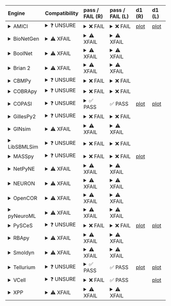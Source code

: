 | Engine                                                                                                                                     | Compatibility                                                                                                                                                                                                                                            | pass / FAIL (R)                                                                                                                                                                                                                                                                                                                                                                                                                                                                                                                                                                                                                                                                    | pass / FAIL (L)                                                                                                                                                                                                                                                                                                                                                                                   | d1 (R)                                                                  | d1 (L)                                                                 |
|:-------------------------------------------------------------------------------------------------------------------------------------------|:---------------------------------------------------------------------------------------------------------------------------------------------------------------------------------------------------------------------------------------------------------|:-----------------------------------------------------------------------------------------------------------------------------------------------------------------------------------------------------------------------------------------------------------------------------------------------------------------------------------------------------------------------------------------------------------------------------------------------------------------------------------------------------------------------------------------------------------------------------------------------------------------------------------------------------------------------------------|:--------------------------------------------------------------------------------------------------------------------------------------------------------------------------------------------------------------------------------------------------------------------------------------------------------------------------------------------------------------------------------------------------|:------------------------------------------------------------------------|:-----------------------------------------------------------------------|
| <details><summary>AMICI</summary>https://docs.biosimulators.org/Biosimulators_AMICI/<br></details>                                         | <details><summary>&#10067; UNSURE</summary>The file extensions ('xml', 'sedml') suggest the input file types may be compatibe with amici.<br><br>['SBML', 'SED-ML'] are compatible with amici.</details>                                                 | <details><summary>&#10060; FAIL</summary><a href="https://api.biosimulations.org/runs/6735dd4eb678b3883bb71dc4">view</a><br><a href="https://api.biosimulations.org/results/6735dd4eb678b3883bb71dc4/download">download</a><br><a href="https://api.biosimulations.org/logs/6735dd4eb678b3883bb71dc4?includeOutput=true">logs</a><br><br>ERROR MESSAGE:<br>lambda * (phik - n) / taun<br><br>ERROR TYPE:<br>CombineArchiveExecutionError</details>                                                                                                                                                                                                                                 | <details><summary>&#10060; FAIL</summary>ERROR MESSAGE:<br>lambda * (phik - n) / taun<br><br>ERROR TYPE:<br>CombineArchiveExecutionError</details>                                                                                                                                                                                                                                                | <a href="d1_plots_remote\amici_autogen_plot_for_task1.pdf">plot</a>     | <a href="d1_plots_local\amici_autogen_plot_for_task1.pdf">plot</a>     |
| <details><summary>BioNetGen</summary>https://docs.biosimulators.org/Biosimulators_BioNetGen/<br></details>                                 | <details><summary>&#9888; XFAIL</summary>EXPECTED FAIL<br><br>The file extensions ('xml', 'sedml') suggest the input file types may be compatibe with bionetgen.<br><br>['BNGL', 'SED-ML'] are compatible with bionetgen.</details>                      | <details><summary>&#9888; XFAIL</summary>EXPECTED FAIL<br><br><a href="https://api.biosimulations.org/runs/6735dd52b678b3883bb71dc7">view</a><br><a href="https://api.biosimulations.org/results/6735dd52b678b3883bb71dc7/download">download</a><br><a href="https://api.biosimulations.org/logs/6735dd52b678b3883bb71dc7?includeOutput=true">logs</a><br><br>ERROR MESSAGE:<br>`/root/archive.omex` is not a valid COMBINE/OMEX archive.<br>  - The SED-ML file at location `./BIOMD0000000138_url.sedml` is invalid.<br>    - Simulation `auto_ten_seconds` is invalid.<br>      - Algorithm has an invalid KiSAO id `KISAO_0000694`.<br><br>ERROR TYPE:<br>ValueError</details> | <details><summary>&#9888; XFAIL</summary>EXPECTED FAIL<br><br>ERROR MESSAGE:<br>`/root/in/BIOMD0000000138_url.omex` is not a valid COMBINE/OMEX archive.<br>  - The SED-ML file at location `./BIOMD0000000138_url.sedml` is invalid.<br>    - Simulation `auto_ten_seconds` is invalid.<br>      - Algorithm has an invalid KiSAO id `KISAO_0000694`.<br><br>ERROR TYPE:<br>ValueError</details> |                                                                         |                                                                        |
| <details><summary>BoolNet</summary>https://docs.biosimulators.org/Biosimulators_BoolNet/<br></details>                                     | <details><summary>&#9888; XFAIL</summary>EXPECTED FAIL<br><br>The file extensions ('xml', 'sedml') suggest the input file types may be compatibe with boolnet.<br><br>['SBML-qual', 'SED-ML'] are compatible with boolnet.</details>                     | <details><summary>&#9888; XFAIL</summary>EXPECTED FAIL<br><br><a href="https://api.biosimulations.org/runs/6735dd540d09353e8f10c5b9">view</a><br><a href="https://api.biosimulations.org/results/6735dd540d09353e8f10c5b9/download">download</a><br><a href="https://api.biosimulations.org/logs/6735dd540d09353e8f10c5b9?includeOutput=true">logs</a><br><br>ERROR MESSAGE:<br>`/root/archive.omex` is not a valid COMBINE/OMEX archive.<br>  - The SED-ML file at location `./BIOMD0000000138_url.sedml` is invalid.<br>    - Simulation `auto_ten_seconds` is invalid.<br>      - Algorithm has an invalid KiSAO id `KISAO_0000694`.<br><br>ERROR TYPE:<br>ValueError</details> | <details><summary>&#9888; XFAIL</summary>EXPECTED FAIL<br><br>ERROR MESSAGE:<br>`/root/in/BIOMD0000000138_url.omex` is not a valid COMBINE/OMEX archive.<br>  - The SED-ML file at location `./BIOMD0000000138_url.sedml` is invalid.<br>    - Simulation `auto_ten_seconds` is invalid.<br>      - Algorithm has an invalid KiSAO id `KISAO_0000694`.<br><br>ERROR TYPE:<br>ValueError</details> |                                                                         |                                                                        |
| <details><summary>Brian 2</summary>https://docs.biosimulators.org/Biosimulators_pyNeuroML/<br></details>                                   | <details><summary>&#9888; XFAIL</summary>EXPECTED FAIL<br><br>The file extensions ('xml', 'sedml') suggest the input file types may be compatibe with brian2.<br><br>['NeuroML', 'SED-ML', 'LEMS', 'SED-ML'] are compatible with brian2.</details>       | <details><summary>&#9888; XFAIL</summary>EXPECTED FAIL<br><br><a href="https://api.biosimulations.org/runs/6735dd505a60072d20f5c66e">view</a><br><a href="https://api.biosimulations.org/results/6735dd505a60072d20f5c66e/download">download</a><br><a href="https://api.biosimulations.org/logs/6735dd505a60072d20f5c66e?includeOutput=true">logs</a><br><br>ERROR MESSAGE:<br>No module named 'libsbml'<br><br>ERROR TYPE:<br>ModuleNotFoundError</details>                                                                                                                                                                                                                      | <details><summary>&#9888; XFAIL</summary>EXPECTED FAIL<br><br>ERROR MESSAGE:<br>No module named 'libsbml'<br><br>ERROR TYPE:<br>ModuleNotFoundError</details>                                                                                                                                                                                                                                     |                                                                         |                                                                        |
| <details><summary>CBMPy</summary>https://docs.biosimulators.org/Biosimulators_CBMPy/<br></details>                                         | <details><summary>&#10067; UNSURE</summary>The file extensions ('xml', 'sedml') suggest the input file types may be compatibe with cbmpy.<br><br>['SBML', 'SED-ML'] are compatible with cbmpy.</details>                                                 | <details><summary>&#10060; FAIL</summary><a href="https://api.biosimulations.org/runs/6735dd57b678b3883bb71dcc">view</a><br><a href="https://api.biosimulations.org/results/6735dd57b678b3883bb71dcc/download">download</a><br><a href="https://api.biosimulations.org/logs/6735dd57b678b3883bb71dcc?includeOutput=true">logs</a><br><br>ERROR MESSAGE:<br>`/root/archive.omex` is not a valid COMBINE/OMEX archive.<br>  - The SED-ML file at location `./BIOMD0000000138_url.sedml` is invalid.<br>    - Simulation `auto_ten_seconds` is invalid.<br>      - Algorithm has an invalid KiSAO id `KISAO_0000694`.<br><br>ERROR TYPE:<br>ValueError</details>                      | <details><summary>&#10060; FAIL</summary>ERROR MESSAGE:<br>`/root/in/BIOMD0000000138_url.omex` is not a valid COMBINE/OMEX archive.<br>  - The SED-ML file at location `./BIOMD0000000138_url.sedml` is invalid.<br>    - Simulation `auto_ten_seconds` is invalid.<br>      - Algorithm has an invalid KiSAO id `KISAO_0000694`.<br><br>ERROR TYPE:<br>ValueError</details>                      |                                                                         |                                                                        |
| <details><summary>COBRApy</summary>https://docs.biosimulators.org/Biosimulators_COBRApy/<br>Only allows steady state simulations</details> | <details><summary>&#10067; UNSURE</summary>The file extensions ('xml', 'sedml') suggest the input file types may be compatibe with cobrapy.<br><br>['SBML', 'SED-ML'] are compatible with cobrapy.</details>                                             | <details><summary>&#10060; FAIL</summary><a href="https://api.biosimulations.org/runs/6735dd590d09353e8f10c5be">view</a><br><a href="https://api.biosimulations.org/results/6735dd590d09353e8f10c5be/download">download</a><br><a href="https://api.biosimulations.org/logs/6735dd590d09353e8f10c5be?includeOutput=true">logs</a><br><br>ERROR MESSAGE:<br>`/root/archive.omex` is not a valid COMBINE/OMEX archive.<br>  - The SED-ML file at location `./BIOMD0000000138_url.sedml` is invalid.<br>    - Simulation `auto_ten_seconds` is invalid.<br>      - Algorithm has an invalid KiSAO id `KISAO_0000694`.<br><br>ERROR TYPE:<br>ValueError</details>                      | <details><summary>&#10060; FAIL</summary>ERROR MESSAGE:<br>`/root/in/BIOMD0000000138_url.omex` is not a valid COMBINE/OMEX archive.<br>  - The SED-ML file at location `./BIOMD0000000138_url.sedml` is invalid.<br>    - Simulation `auto_ten_seconds` is invalid.<br>      - Algorithm has an invalid KiSAO id `KISAO_0000694`.<br><br>ERROR TYPE:<br>ValueError</details>                      |                                                                         |                                                                        |
| <details><summary>COPASI</summary>https://docs.biosimulators.org/Biosimulators_COPASI/<br></details>                                       | <details><summary>&#10067; UNSURE</summary>The file extensions ('xml', 'sedml') suggest the input file types may be compatibe with copasi.<br><br>['SBML', 'SED-ML'] are compatible with copasi.</details>                                               | <details><summary>&#9989; PASS</summary><a href="https://api.biosimulations.org/runs/6735dd5b0d09353e8f10c5c8">view</a><br><a href="https://api.biosimulations.org/results/6735dd5b0d09353e8f10c5c8/download">download</a><br><a href="https://api.biosimulations.org/logs/6735dd5b0d09353e8f10c5c8?includeOutput=true">logs</a><br><br></details>                                                                                                                                                                                                                                                                                                                                 | &#9989; PASS                                                                                                                                                                                                                                                                                                                                                                                      | <a href="d1_plots_remote\copasi_autogen_plot_for_task1.pdf">plot</a>    | <a href="d1_plots_local\copasi_autogen_plot_for_task1.pdf">plot</a>    |
| <details><summary>GillesPy2</summary>https://docs.biosimulators.org/Biosimulators_GillesPy2/<br></details>                                 | <details><summary>&#10067; UNSURE</summary>The file extensions ('xml', 'sedml') suggest the input file types may be compatibe with gillespy2.<br><br>['SBML', 'SED-ML'] are compatible with gillespy2.</details>                                         | <details><summary>&#10060; FAIL</summary><a href="https://api.biosimulations.org/runs/6735dd5e0d09353e8f10c5cd">view</a><br><a href="https://api.biosimulations.org/results/6735dd5e0d09353e8f10c5cd/download">download</a><br><a href="https://api.biosimulations.org/logs/6735dd5e0d09353e8f10c5cd?includeOutput=true">logs</a><br><br>ERROR MESSAGE:<br>`/root/archive.omex` is not a valid COMBINE/OMEX archive.<br>  - The SED-ML file at location `./BIOMD0000000138_url.sedml` is invalid.<br>    - Simulation `auto_ten_seconds` is invalid.<br>      - Algorithm has an invalid KiSAO id `KISAO_0000694`.<br><br>ERROR TYPE:<br>ValueError</details>                      | <details><summary>&#10060; FAIL</summary>ERROR MESSAGE:<br>`/root/in/BIOMD0000000138_url.omex` is not a valid COMBINE/OMEX archive.<br>  - The SED-ML file at location `./BIOMD0000000138_url.sedml` is invalid.<br>    - Simulation `auto_ten_seconds` is invalid.<br>      - Algorithm has an invalid KiSAO id `KISAO_0000694`.<br><br>ERROR TYPE:<br>ValueError</details>                      |                                                                         |                                                                        |
| <details><summary>GINsim</summary>https://docs.biosimulators.org/Biosimulators_GINsim/<br></details>                                       | <details><summary>&#9888; XFAIL</summary>EXPECTED FAIL<br><br>The file extensions ('xml', 'sedml') suggest the input file types may be compatibe with ginsim.<br><br>['SBML-qual', 'SED-ML'] are compatible with ginsim.</details>                       | <details><summary>&#9888; XFAIL</summary>EXPECTED FAIL<br><br><a href="https://api.biosimulations.org/runs/6735dd60b678b3883bb71de8">view</a><br><a href="https://api.biosimulations.org/results/6735dd60b678b3883bb71de8/download">download</a><br><a href="https://api.biosimulations.org/logs/6735dd60b678b3883bb71de8?includeOutput=true">logs</a><br><br>ERROR MESSAGE:<br>`/root/archive.omex` is not a valid COMBINE/OMEX archive.<br>  - The SED-ML file at location `./BIOMD0000000138_url.sedml` is invalid.<br>    - Simulation `auto_ten_seconds` is invalid.<br>      - Algorithm has an invalid KiSAO id `KISAO_0000694`.<br><br>ERROR TYPE:<br>ValueError</details> | <details><summary>&#9888; XFAIL</summary>EXPECTED FAIL<br><br>ERROR MESSAGE:<br>`/root/in/BIOMD0000000138_url.omex` is not a valid COMBINE/OMEX archive.<br>  - The SED-ML file at location `./BIOMD0000000138_url.sedml` is invalid.<br>    - Simulation `auto_ten_seconds` is invalid.<br>      - Algorithm has an invalid KiSAO id `KISAO_0000694`.<br><br>ERROR TYPE:<br>ValueError</details> |                                                                         |                                                                        |
| <details><summary>LibSBMLSim</summary>https://docs.biosimulators.org/Biosimulators_LibSBMLSim/<br></details>                               | <details><summary>&#10067; UNSURE</summary>The file extensions ('xml', 'sedml') suggest the input file types may be compatibe with libsbmlsim.<br><br>['SBML', 'SED-ML'] are compatible with libsbmlsim.</details>                                       | <details><summary>&#10060; FAIL</summary><a href="https://api.biosimulations.org/runs/6735dd625a60072d20f5c6a2">view</a><br><a href="https://api.biosimulations.org/results/6735dd625a60072d20f5c6a2/download">download</a><br><a href="https://api.biosimulations.org/logs/6735dd625a60072d20f5c6a2?includeOutput=true">logs</a><br><br>ERROR MESSAGE:<br>`/root/archive.omex` is not a valid COMBINE/OMEX archive.<br>  - The SED-ML file at location `./BIOMD0000000138_url.sedml` is invalid.<br>    - Simulation `auto_ten_seconds` is invalid.<br>      - Algorithm has an invalid KiSAO id `KISAO_0000694`.<br><br>ERROR TYPE:<br>ValueError</details>                      | <details><summary>&#10060; FAIL</summary>ERROR MESSAGE:<br>`/root/in/BIOMD0000000138_url.omex` is not a valid COMBINE/OMEX archive.<br>  - The SED-ML file at location `./BIOMD0000000138_url.sedml` is invalid.<br>    - Simulation `auto_ten_seconds` is invalid.<br>      - Algorithm has an invalid KiSAO id `KISAO_0000694`.<br><br>ERROR TYPE:<br>ValueError</details>                      |                                                                         |                                                                        |
| <details><summary>MASSpy</summary>https://docs.biosimulators.org/Biosimulators_MASSpy/<br></details>                                       | <details><summary>&#10067; UNSURE</summary>The file extensions ('xml', 'sedml') suggest the input file types may be compatibe with masspy.<br><br>['SBML', 'SED-ML'] are compatible with masspy.</details>                                               | <details><summary>&#10060; FAIL</summary><a href="https://api.biosimulations.org/runs/6735dd650d09353e8f10c5de">view</a><br><a href="https://api.biosimulations.org/results/6735dd650d09353e8f10c5de/download">download</a><br><a href="https://api.biosimulations.org/logs/6735dd650d09353e8f10c5de?includeOutput=true">logs</a><br><br>ERROR MESSAGE:<br>The COMBINE/OMEX did not execute successfully:<br><br>  The SED document did not execute successfully:<br>  <br>    Something went wrong reading the SBML model. Most likely the SBML model is not valid. Please check that your model is valid using the `mass.io.sbml.validate_sbml_model` function or via the online validator at http://sbml.org/validator .<br>    	`(model, errors) = validate_sbml_model(filename)`<br>    If the model is valid and cannot be read please open an issue at https://github.com/SBRG/masspy/issues .<br><br>ERROR TYPE:<br>CombineArchiveExecutionError</details>                                                                                                                                                                                                                                                                                                                                                                                                                                                                                                                                                                                                                                                                                    | <details><summary>&#10060; FAIL</summary>ERROR MESSAGE:<br>`/root/in/BIOMD0000000138_url.omex` is not a valid COMBINE/OMEX archive.<br>  - The SED-ML file at location `./BIOMD0000000138_url.sedml` is invalid.<br>    - Simulation `auto_ten_seconds` is invalid.<br>      - Algorithm has an invalid KiSAO id `KISAO_0000694`.<br><br>ERROR TYPE:<br>ValueError</details>                      | <a href="d1_plots_remote\masspy_autogen_plot_for_task1.pdf">plot</a>    |                                                                        |
| <details><summary>NetPyNE</summary>https://docs.biosimulators.org/Biosimulators_pyNeuroML/<br></details>                                   | <details><summary>&#9888; XFAIL</summary>EXPECTED FAIL<br><br>The file extensions ('xml', 'sedml') suggest the input file types may be compatibe with netpyne.<br><br>['NeuroML', 'SED-ML', 'LEMS', 'SED-ML'] are compatible with netpyne.</details>     | <details><summary>&#9888; XFAIL</summary>EXPECTED FAIL<br><br><a href="https://api.biosimulations.org/runs/6735dd67b678b3883bb71e05">view</a><br><a href="https://api.biosimulations.org/results/6735dd67b678b3883bb71e05/download">download</a><br><a href="https://api.biosimulations.org/logs/6735dd67b678b3883bb71e05?includeOutput=true">logs</a><br><br>ERROR MESSAGE:<br>No module named 'libsbml'<br><br>ERROR TYPE:<br>ModuleNotFoundError</details>                                                                                                                                                                                                                      | <details><summary>&#9888; XFAIL</summary>EXPECTED FAIL<br><br>ERROR MESSAGE:<br>No module named 'libsbml'<br><br>ERROR TYPE:<br>ModuleNotFoundError</details>                                                                                                                                                                                                                                     |                                                                         |                                                                        |
| <details><summary>NEURON</summary>https://docs.biosimulators.org/Biosimulators_pyNeuroML/<br></details>                                    | <details><summary>&#9888; XFAIL</summary>EXPECTED FAIL<br><br>The file extensions ('xml', 'sedml') suggest the input file types may be compatibe with neuron.<br><br>['NeuroML', 'SED-ML', 'LEMS', 'SED-ML'] are compatible with neuron.</details>       | <details><summary>&#9888; XFAIL</summary>EXPECTED FAIL<br><br><a href="https://api.biosimulations.org/runs/6735dd695a60072d20f5c6c6">view</a><br><a href="https://api.biosimulations.org/results/6735dd695a60072d20f5c6c6/download">download</a><br><a href="https://api.biosimulations.org/logs/6735dd695a60072d20f5c6c6?includeOutput=true">logs</a><br><br>ERROR MESSAGE:<br>No module named 'libsbml'<br><br>ERROR TYPE:<br>ModuleNotFoundError</details>                                                                                                                                                                                                                      | <details><summary>&#9888; XFAIL</summary>EXPECTED FAIL<br><br>ERROR MESSAGE:<br>No module named 'libsbml'<br><br>ERROR TYPE:<br>ModuleNotFoundError</details>                                                                                                                                                                                                                                     |                                                                         |                                                                        |
| <details><summary>OpenCOR</summary>https://docs.biosimulators.org/Biosimulators_OpenCOR/<br></details>                                     | <details><summary>&#9888; XFAIL</summary>EXPECTED FAIL<br><br>The file extensions ('xml', 'sedml') suggest the input file types may be compatibe with opencor.<br><br>['CellML', 'SED-ML'] are compatible with opencor.</details>                        | <details><summary>&#9888; XFAIL</summary>EXPECTED FAIL<br><br><a href="https://api.biosimulations.org/runs/6735dd6b5a60072d20f5c6cd">view</a><br><a href="https://api.biosimulations.org/results/6735dd6b5a60072d20f5c6cd/download">download</a><br><a href="https://api.biosimulations.org/logs/6735dd6b5a60072d20f5c6cd?includeOutput=true">logs</a><br><br>ERROR MESSAGE:<br>No module named 'libsbml'<br><br>ERROR TYPE:<br>ModuleNotFoundError</details>                                                                                                                                                                                                                      | <details><summary>&#9888; XFAIL</summary>EXPECTED FAIL<br><br>ERROR MESSAGE:<br>No module named 'libsbml'<br><br>ERROR TYPE:<br>ModuleNotFoundError</details>                                                                                                                                                                                                                                     |                                                                         |                                                                        |
| <details><summary>pyNeuroML</summary>https://docs.biosimulators.org/Biosimulators_pyNeuroML/<br></details>                                 | <details><summary>&#9888; XFAIL</summary>EXPECTED FAIL<br><br>The file extensions ('xml', 'sedml') suggest the input file types may be compatibe with pyneuroml.<br><br>['NeuroML', 'SED-ML', 'LEMS', 'SED-ML'] are compatible with pyneuroml.</details> | <details><summary>&#9888; XFAIL</summary>EXPECTED FAIL<br><br><a href="https://api.biosimulations.org/runs/6735dd6db678b3883bb71e11">view</a><br><a href="https://api.biosimulations.org/results/6735dd6db678b3883bb71e11/download">download</a><br><a href="https://api.biosimulations.org/logs/6735dd6db678b3883bb71e11?includeOutput=true">logs</a><br><br>ERROR MESSAGE:<br>No module named 'libsbml'<br><br>ERROR TYPE:<br>ModuleNotFoundError</details>                                                                                                                                                                                                                      | <details><summary>&#9888; XFAIL</summary>EXPECTED FAIL<br><br>ERROR MESSAGE:<br>No module named 'libsbml'<br><br>ERROR TYPE:<br>ModuleNotFoundError</details>                                                                                                                                                                                                                                     |                                                                         |                                                                        |
| <details><summary>PySCeS</summary>https://docs.biosimulators.org/Biosimulators_PySCeS/<br></details>                                       | <details><summary>&#10067; UNSURE</summary>The file extensions ('xml', 'sedml') suggest the input file types may be compatibe with pysces.<br><br>['SBML', 'SED-ML'] are compatible with pysces.</details>                                               | <details><summary>&#10060; FAIL</summary><a href="https://api.biosimulations.org/runs/6735dd705a60072d20f5c6da">view</a><br><a href="https://api.biosimulations.org/results/6735dd705a60072d20f5c6da/download">download</a><br><a href="https://api.biosimulations.org/logs/6735dd705a60072d20f5c6da?includeOutput=true">logs</a><br><br>ERROR MESSAGE:<br>The COMBINE/OMEX did not execute successfully:<br><br>  The SED document did not execute successfully:<br>  <br>    class 'AttributeError':'PysMod' object has no attribute 'lambda'<br><br>ERROR TYPE:<br>CombineArchiveExecutionError</details>                                                                       | <details><summary>&#10060; FAIL</summary>ERROR MESSAGE:<br>The COMBINE/OMEX did not execute successfully:<br><br>  The SED document did not execute successfully:<br>  <br>    class 'AttributeError':'PysMod' object has no attribute 'lambda'<br><br>ERROR TYPE:<br>CombineArchiveExecutionError</details>                                                                                      | <a href="d1_plots_remote\pysces_autogen_plot_for_task1.pdf">plot</a>    | <a href="d1_plots_local\pysces_autogen_plot_for_task1.pdf">plot</a>    |
| <details><summary>RBApy</summary>https://docs.biosimulators.org/Biosimulators_RBApy/<br></details>                                         | <details><summary>&#9888; XFAIL</summary>EXPECTED FAIL<br><br>The file extensions ('xml', 'sedml') suggest the input file types may be compatibe with rbapy.<br><br>['RBApy', 'SED-ML'] are compatible with rbapy.</details>                             | <details><summary>&#9888; XFAIL</summary>EXPECTED FAIL<br><br><a href="https://api.biosimulations.org/runs/6735dd715a60072d20f5c6e4">view</a><br><a href="https://api.biosimulations.org/results/6735dd715a60072d20f5c6e4/download">download</a><br><a href="https://api.biosimulations.org/logs/6735dd715a60072d20f5c6e4?includeOutput=true">logs</a><br><br>ERROR MESSAGE:<br>`/root/archive.omex` is not a valid COMBINE/OMEX archive.<br>  - The SED-ML file at location `./BIOMD0000000138_url.sedml` is invalid.<br>    - Simulation `auto_ten_seconds` is invalid.<br>      - Algorithm has an invalid KiSAO id `KISAO_0000694`.<br><br>ERROR TYPE:<br>ValueError</details> | <details><summary>&#9888; XFAIL</summary>EXPECTED FAIL<br><br>ERROR MESSAGE:<br>`/root/in/BIOMD0000000138_url.omex` is not a valid COMBINE/OMEX archive.<br>  - The SED-ML file at location `./BIOMD0000000138_url.sedml` is invalid.<br>    - Simulation `auto_ten_seconds` is invalid.<br>      - Algorithm has an invalid KiSAO id `KISAO_0000694`.<br><br>ERROR TYPE:<br>ValueError</details> |                                                                         |                                                                        |
| <details><summary>Smoldyn</summary>https://smoldyn.readthedocs.io/en/latest/python/api.html#sed-ml-combine-biosimulators-api<br></details> | <details><summary>&#9888; XFAIL</summary>EXPECTED FAIL<br><br>The file extensions ('xml', 'sedml') suggest the input file types may be compatibe with smoldyn.<br><br>['Smoldyn', 'SED-ML'] are compatible with smoldyn.</details>                       | <details><summary>&#9888; XFAIL</summary>EXPECTED FAIL<br><br><a href="https://api.biosimulations.org/runs/6735dd74b678b3883bb71e37">view</a><br><a href="https://api.biosimulations.org/results/6735dd74b678b3883bb71e37/download">download</a><br><a href="https://api.biosimulations.org/logs/6735dd74b678b3883bb71e37?includeOutput=true">logs</a><br><br>ERROR MESSAGE:<br>No module named 'libsbml'<br><br>ERROR TYPE:<br>ModuleNotFoundError</details>                                                                                                                                                                                                                      | <details><summary>&#9888; XFAIL</summary>EXPECTED FAIL<br><br>ERROR MESSAGE:<br>Error unknown. The log.yml containing error information was not found.<br><br></details>                                                                                                                                                                                                                          |                                                                         |                                                                        |
| <details><summary>Tellurium</summary>https://docs.biosimulators.org/Biosimulators_tellurium/<br></details>                                 | <details><summary>&#10067; UNSURE</summary>The file extensions ('xml', 'sedml') suggest the input file types may be compatibe with tellurium.<br><br>['SBML', 'SED-ML'] are compatible with tellurium.</details>                                         | <details><summary>&#9989; PASS</summary><a href="https://api.biosimulations.org/runs/6735dd765a60072d20f5c6fc">view</a><br><a href="https://api.biosimulations.org/results/6735dd765a60072d20f5c6fc/download">download</a><br><a href="https://api.biosimulations.org/logs/6735dd765a60072d20f5c6fc?includeOutput=true">logs</a><br><br></details>                                                                                                                                                                                                                                                                                                                                 | &#9989; PASS                                                                                                                                                                                                                                                                                                                                                                                      | <a href="d1_plots_remote\tellurium_autogen_plot_for_task1.pdf">plot</a> | <a href="d1_plots_local\tellurium_autogen_plot_for_task1.pdf">plot</a> |
| <details><summary>VCell</summary>https://github.com/virtualcell/vcell<br></details>                                                        | <details><summary>&#10067; UNSURE</summary>The file extensions ('xml', 'sedml') suggest the input file types may be compatibe with vcell.<br><br>['SBML', 'SED-ML', 'BNGL', 'SED-ML'] are compatible with vcell.</details>                               | <details><summary>&#10060; FAIL</summary><a href="https://api.biosimulations.org/runs/6735dd790d09353e8f10c627">view</a><br><a href="https://api.biosimulations.org/results/6735dd790d09353e8f10c627/download">download</a><br><a href="https://api.biosimulations.org/logs/6735dd790d09353e8f10c627?includeOutput=true">logs</a><br><br>ERROR MESSAGE:<br>status: QUEUED<br><br></details>                                                                                                                                                                                                                                                                                        | &#9989; PASS                                                                                                                                                                                                                                                                                                                                                                                      |                                                                         | <a href="d1_plots_local\vcell_autogen_plot_for_task1.pdf">plot</a>     |
| <details><summary>XPP</summary>https://docs.biosimulators.org/Biosimulators_XPP/<br></details>                                             | <details><summary>&#9888; XFAIL</summary>EXPECTED FAIL<br><br>The file extensions ('xml', 'sedml') suggest the input file types may be compatibe with xpp.<br><br>['XPP', 'SED-ML'] are compatible with xpp.</details>                                   | <details><summary>&#9888; XFAIL</summary>EXPECTED FAIL<br><br><a href="https://api.biosimulations.org/runs/6735dd7bb678b3883bb71e55">view</a><br><a href="https://api.biosimulations.org/results/6735dd7bb678b3883bb71e55/download">download</a><br><a href="https://api.biosimulations.org/logs/6735dd7bb678b3883bb71e55?includeOutput=true">logs</a><br><br>ERROR MESSAGE:<br>No module named 'libsbml'<br><br>ERROR TYPE:<br>ModuleNotFoundError</details>                                                                                                                                                                                                                      | <details><summary>&#9888; XFAIL</summary>EXPECTED FAIL<br><br>ERROR MESSAGE:<br>No module named 'libsbml'<br><br>ERROR TYPE:<br>ModuleNotFoundError</details>                                                                                                                                                                                                                                     |                                                                         |                                                                        |